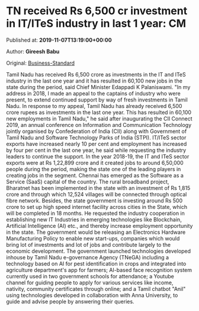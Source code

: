 
# TN received Rs 6,500 cr investment in IT/ITeS industry in last 1 year: CM

Published at: **2019-11-07T13:19:00+00:00**

Author: **Gireesh Babu**

Original: [Business-Standard](https://www.business-standard.com/article/economy-policy/tamil-nadu-received-rs-6-500-cr-investment-in-it-ites-industry-palaniswami-119110701368_1.html)

Tamil Nadu has received Rs 6,500 crore as investments in the IT and ITeS industry in the last one year and it has resulted in 60,100 new jobs in the state during the period, said Chief Minister Edappadi K Palaniswami.
"In my address in 2018, I made an appeal to the captains of industry who were present, to extend continued support by way of fresh investments in Tamil Nadu. In response to my appeal, Tamil Nadu has already received 6,500 crore rupees as investments in the last one year. This has resulted in 60,100 new employments in Tamil Nadu," he said after inaugurating the CII Connect 2019, an annual conference on Information and Communication Technology jointly organised by Confederation of India (CII) along with Government of Tamil Nadu and Software Technology Parks of India (STPI).
IT/ITeS sector exports have increased nearly 10 per cent and employment has increased by four per cent in the last one year, he said while requesting the industry leaders to continue the support. In the year 2018-19, the IT and ITeS sector exports were at Rs 1,22,899 crore and it created jobs to around 6,50,000 people during the period, making the state one of the leading players in creating jobs in the segment. Chennai has emerged as the Software as a Service (SaaS) capital of the country.
The rural broadband project, Bharatnet has been implemented in the state with an investment of Rs 1,815 crore and through which 12,524 villages will be connected through optical fibre network. Besides, the state government is investing around Rs 500 crore to set up high speed internet facility across cities in the State, which will be completed in 18 months.
He requested the industry cooperation in establishing new IT Industries in emerging technologies like Blockchain, Artificial Intelligence (AI) etc., and thereby increase employment opportunity in the state. The government would be releasing an Electronics Hardware Manufacturing Policy to enable new start-ups, companies which would bring lot of investments and lot of jobs and contribute largely to the economic development.
The government launched technologies developed inhouse by Tamil Nadu e-governance Agency (TNeGA) including a technology based on AI for pest identification in crops and integrated into agriculture department's app for farmers; AI-based face recognition system currently used in two government schools for attendance; a Youtube channel for guiding people to apply for various services like income, nativity, community certificates through online; and a Tamil chatbot "Anil" using technologies developed in collaboration with Anna University, to guide and advise people by answering their queries.
